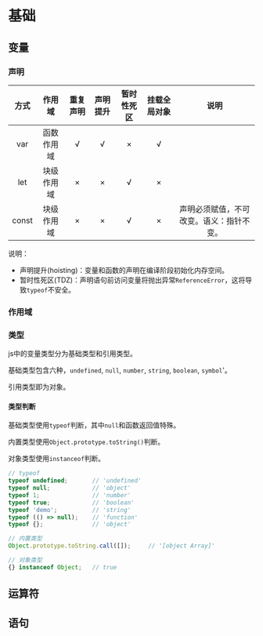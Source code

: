 # 基础

## 变量

### 声明

| 方式 | 作用域 | 重复声明 | 声明提升 | 暂时性死区 | 挂载全局对象 | 说明 |
|:----:|:----:|:----:|:----:|:----:|:----:|:----:|
| var | 函数作用域 | √ | √ | × | √ | |
| let | 块级作用域 | × | × | √ | × | |
| const | 块级作用域 | × | × | √ | × | 声明必须赋值，不可改变。语义：指针不变。 |

说明：

- 声明提升(hoisting)：变量和函数的声明在编译阶段初始化内存空间。
- 暂时性死区(TDZ)：声明语句前访问变量将抛出异常`ReferenceError`，这将导致`typeof`不安全。

### 作用域

### 类型

js中的变量类型分为基础类型和引用类型。

基础类型包含六种，`undefined`, `null`, `number`, `string`, `boolean`, `symbol`'。

引用类型即为对象。

#### 类型判断

基础类型使用`typeof`判断，其中`null`和函数返回值特殊。

内置类型使用`Object.prototype.toString()`判断。

对象类型使用`instanceof`判断。

```js
// typeof
typeof undefined;       // 'undefined'
typeof null;            // 'object'
typeof 1;               // 'number'
typeof true;            // 'boolean'
typeof 'demo';          // 'string'
typeof (() => null);    // 'function'
typeof {};              // 'object'

// 内置类型
Object.prototype.toString.call([]);     // '[object Array]'

// 对象类型
{} instanceof Object;   // true
```

## 运算符

## 语句